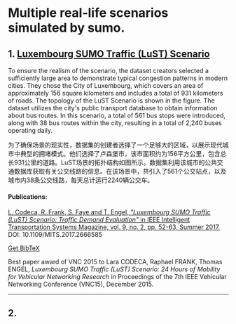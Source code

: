 # Multiple real-life scenarios simulated by sumo.

## 1. [Luxembourg SUMO Traffic (LuST) Scenario](https://github.com/lcodeca/LuSTScenario)

To ensure the realism of the scenario, the dataset creators selected a sufficiently large area to demonstrate typical congestion patterns in modern cities. They chose the City of Luxembourg, which covers an area of approximately 156 square kilometers and includes a total of 931 kilometers of roads. The topology of the LuST Scenario is shown in the figure. The dataset utilizes the city's public transport database to obtain information about bus routes. In this scenario, a total of 561 bus stops were introduced, along with 38 bus routes within the city, resulting in a total of 2,240 buses operating daily.

为了确保场景的现实性，数据集的创建者选择了一个足够大的区域，以展示现代城市中典型的拥堵模式。他们选择了卢森堡市，该市面积约为156平方公里，包含总长931公里的道路。LuST场景的拓扑结构如图所示。数据集利用该城市的公共交通数据库获取有关公交线路的信息。在该场景中，共引入了561个公交站点，以及城市内38条公交线路，每天总计运行2240辆公交车。

#### Publications:

[L. Codeca, R. Frank, S. Faye and T. Engel,
*"Luxembourg SUMO Traffic (LuST) Scenario: Traffic Demand Evaluation"*
in IEEE Intelligent Transportation Systems Magazine, vol. 9, no. 2, pp. 52-63, Summer 2017.](http://ieeexplore.ieee.org/stamp/stamp.jsp?tp=&arnumber=7906642&isnumber=7904753)
DOI: 10.1109/MITS.2017.2666585

[Get BibTeX](https://github.com/lcodeca/LuSTScenario/blob/master/BibTeX.bib)

Best paper award of VNC 2015 to Lara CODECA, Raphael FRANK, Thomas ENGEL,
*Luxembourg SUMO Traffic (LuST) Scenario: 24 Hours of Mobility for Vehicular Networking Research*
in Proceedings of the 7th IEEE Vehicular Networking Conference (VNC15), December 2015.

---

## 2.
